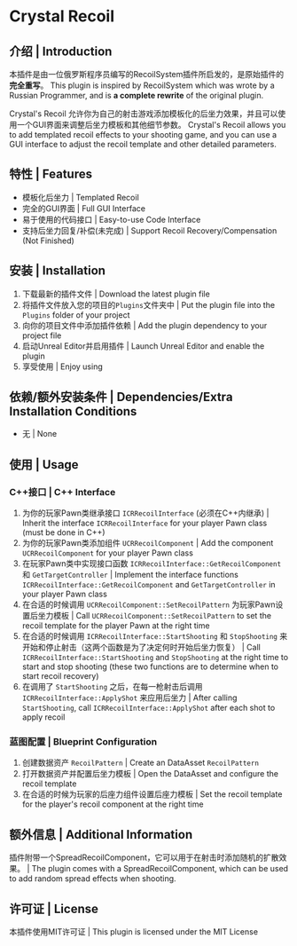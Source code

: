 # Crystal Recoil

## 介绍 | Introduction

本插件是由一位俄罗斯程序员编写的RecoilSystem插件所启发的，是原始插件的**完全重写**。
This plugin is inspired by RecoilSystem which was wrote by a Russian Programmer, and is **a complete rewrite** of the original plugin.

Crystal's Recoil 允许你为自己的射击游戏添加模板化的后坐力效果，并且可以使用一个GUI界面来调整后坐力模板和其他细节参数。
Crystal's Recoil allows you to add templated recoil effects to your shooting game, and you can use a GUI interface to adjust the recoil template and other detailed parameters.

## 特性 | Features

- 模板化后坐力  | Templated Recoil
- 完全的GUI界面  | Full GUI Interface
- 易于使用的代码接口  | Easy-to-use Code Interface
- 支持后坐力回复/补偿(未完成)  | Support Recoil Recovery/Compensation (Not Finished)

## 安装 | Installation

1. 下载最新的插件文件  | Download the latest plugin file
2. 将插件文件放入您的项目的`Plugins`文件夹中  | Put the plugin file into the `Plugins` folder of your project
3. 向你的项目文件中添加插件依赖  | Add the plugin dependency to your project file
4. 启动Unreal Editor并启用插件  | Launch Unreal Editor and enable the plugin
5. 享受使用  | Enjoy using

## 依赖/额外安装条件 | Dependencies/Extra Installation Conditions

- 无  | None

## 使用 | Usage

### C++接口 | C++ Interface

1. 为你的玩家Pawn类继承接口 `ICRRecoilInterface` (必须在C++内继承)  | Inherit the interface `ICRRecoilInterface` for your player Pawn class (must be done in C++)
2. 为你的玩家Pawn类添加组件 `UCRRecoilComponent`  | Add the component `UCRRecoilComponent` for your player Pawn class
3. 在玩家Pawn类中实现接口函数 `ICRRecoilInterface::GetRecoilComponent`  和 `GetTargetController`  | Implement the interface functions `ICRRecoilInterface::GetRecoilComponent` and `GetTargetController` in your player Pawn class
4. 在合适的时候调用 `UCRRecoilComponent::SetRecoilPattern` 为玩家Pawn设置后坐力模板  | Call `UCRRecoilComponent::SetRecoilPattern` to set the recoil template for the player Pawn at the right time
5. 在合适的时候调用 `ICRRecoilInterface::StartShooting` 和 `StopShooting`  来开始和停止射击（这两个函数是为了决定何时开始后坐力恢复）  | Call `ICRRecoilInterface::StartShooting` and `StopShooting` at the right time to start and stop shooting (these two functions are to determine when to start recoil recovery)
6. 在调用了 `StartShooting` 之后，在每一枪射击后调用 `ICRRecoilInterface::ApplyShot`  来应用后坐力  | After calling `StartShooting`, call `ICRRecoilInterface::ApplyShot` after each shot to apply recoil

### 蓝图配置 | Blueprint Configuration

1. 创建数据资产 `RecoilPattern`  | Create an DataAsset `RecoilPattern`
2. 打开数据资产并配置后坐力模板  | Open the DataAsset and configure the recoil template
3. 在合适的时候为玩家的后座力组件设置后座力模板  | Set the recoil template for the player's recoil component at the right time

## 额外信息 | Additional Information

插件附带一个SpreadRecoilComponent，它可以用于在射击时添加随机的扩散效果。  | The plugin comes with a SpreadRecoilComponent, which can be used to add random spread effects when shooting.

## 许可证 | License

本插件使用MIT许可证  | This plugin is licensed under the MIT License
